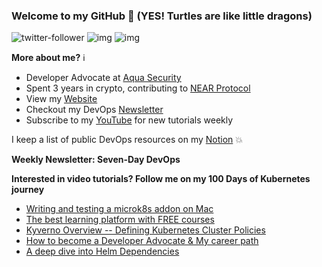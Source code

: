 ### Welcome to my GitHub :turtle: (YES! Turtles are like little dragons)

![twitter-follower](https://img.shields.io/twitter/follow/urlichsanais?style=social) ![img](https://img.shields.io/youtube/channel/subscribers/UCb4mfRT5UWpjoUQRcIE2qOQ?label=YouTube%20Subscribers&style=social) ![img](https://img.shields.io/youtube/channel/views/UCb4mfRT5UWpjoUQRcIE2qOQ?label=Total%20views%20on%20my%20YouTube%20Channel&style=social) 

**More about me?** :information_source:
* Developer Advocate at [Aqua Security](https://github.com/aquasecurity)
* Spent 3 years in crypto, contributing to [NEAR Protocol](https://github.com/near)
* View my [Website](https://anaisurl.com/)
* Checkout my DevOps [Newsletter](https://anaisurl.com/tag/devops)
* Subscribe to my [YouTube](https://www.youtube.com/c/AnaisUrlichs) for new tutorials weekly

I keep a list of public DevOps resources on my [Notion](https://devops.anaisurl.com/) :boom:

**Weekly Newsletter: Seven-Day DevOps**
<!-- NEWSLETTER-LIST:START -->
<!-- NEWSLETTER-LIST:END -->

**Interested in video tutorials? Follow me on my 100 Days of Kubernetes journey**
<!-- YOUTUBE-LIST:START -->
- [Writing and testing a microk8s addon on Mac](https://www.youtube.com/watch?v=wUI-w_a1p3U)
- [The best learning platform with FREE courses](https://www.youtube.com/watch?v=Lemxo9XnRaM)
- [Kyverno Overview -- Defining Kubernetes Cluster Policies](https://www.youtube.com/watch?v=M_-r6vUKevQ)
- [How to become a Developer Advocate &amp; My career path](https://www.youtube.com/watch?v=ihhQFeussO8)
- [A deep dive into Helm Dependencies](https://www.youtube.com/watch?v=1Jpt5pIleZY)
<!-- YOUTUBE-LIST:END -->
